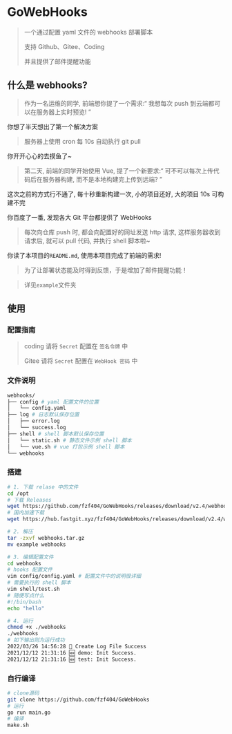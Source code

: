 # GoWebHooks

> 一个通过配置 yaml 文件的 webhooks 部署脚本
>
> 支持 Github、Gitee、Coding
>
> 并且提供了邮件提醒功能

## 什么是 webhooks?

> 作为一名运维的同学, 前端想你提了一个需求:“ 我想每次 push 到云端都可以在服务器上实时预览! ”

你想了半天想出了第一个解决方案

> 服务器上使用 cron 每 10s 自动执行 git pull

你开开心心的去摸鱼了~

> 第二天, 前端的同学开始使用 Vue, 提了一个新要求:“ 可不可以每次上传代码后在服务器构建, 而不是本地构建完上传到远端? ”

这次之前的方式行不通了, 每十秒重新构建一次, 小的项目还好, 大的项目 10s 可构建不完

你百度了一番, 发现各大 Git 平台都提供了 WebHooks

> 每次向仓库 push 时, 都会向配置好的网址发送 http 请求, 这样服务器收到请求后, 就可以 pull 代码, 并执行 shell 脚本啦~

你读了本项目的`README.md`, 使用本项目完成了前端的需求!

> 为了让部署状态能及时得到反馈，于是增加了邮件提醒功能！

> 详见`example`文件夹

## 使用

### 配置指南

> coding 请将 `Secret` 配置在 `签名令牌` 中
>
> Gitee 请将 `Secret` 配置在 `WebHook 密码` 中

### 文件说明

```bash
webhooks/
├── config # yaml 配置文件的位置
│   └── config.yaml
├── log # 日志默认保存位置
│   ├── error.log
│   └── success.log
├── shell # shell 脚本默认保存位置
│   └── static.sh # 静态文件示例 shell 脚本
│   └── vue.sh # vue 打包示例 shell 脚本
└── webhooks
```

### 搭建

```bash
# 1. 下载 relase 中的文件
cd /opt
# 下载 Releases
wget https://github.com/fzf404/GoWebHooks/releases/download/v2.4/webhooks.tar.gz
# 国内加速下载
wget https://hub.fastgit.xyz/fzf404/GoWebHooks/releases/download/v2.4/webhooks.tar.gz

# 2. 解压
tar -zxvf webhooks.tar.gz
mv example webhooks

# 3. 编辑配置文件
cd webhooks
# hooks 配置文件
vim config/config.yaml # 配置文件中的说明很详细
# 需要执行的 shell 脚本
vim shell/test.sh
# 随便写点什么
#!/bin/bash
echo "hello"

# 4. 运行
chmod +x ./webhooks
./webhooks
# 如下输出则为运行成功
2022/03/26 14:56:28 🚨 Create Log File Success
2021/12/12 21:31:16 🆕 demo: Init Success.
2021/12/12 21:31:16 🆕 test: Init Success.
```

### 自行编译

```bash
# clone源码
git clone https://github.com/fzf404/GoWebHooks
# 运行
go run main.go
# 编译
make.sh
```
